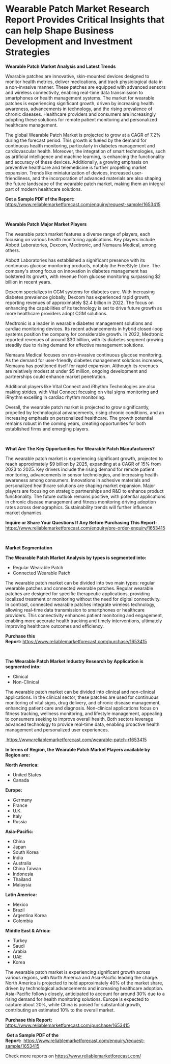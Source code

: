 <p><h1>Wearable Patch Market Research Report Provides Critical Insights that can help Shape Business Development and Investment Strategies</h1></p><p><strong>Wearable Patch Market Analysis and Latest Trends</strong></p>
<p><p>Wearable patches are innovative, skin-mounted devices designed to monitor health metrics, deliver medications, and track physiological data in a non-invasive manner. These patches are equipped with advanced sensors and wireless connectivity, enabling real-time data transmission to smartphones or health management systems. The market for wearable patches is experiencing significant growth, driven by increasing health awareness, advancements in technology, and the rising prevalence of chronic diseases. Healthcare providers and consumers are increasingly adopting these solutions for remote patient monitoring and personalized healthcare management.</p><p>The global Wearable Patch Market is projected to grow at a CAGR of 7.2% during the forecast period. This growth is fueled by the demand for continuous health monitoring, particularly in diabetes management and cardiovascular health. Moreover, the integration of smart technologies, such as artificial intelligence and machine learning, is enhancing the functionality and accuracy of these devices. Additionally, a growing emphasis on preventive healthcare and telemedicine is further propelling market expansion. Trends like miniaturization of devices, increased user-friendliness, and the incorporation of advanced materials are also shaping the future landscape of the wearable patch market, making them an integral part of modern healthcare solutions.</p></p>
<p><strong>Get a Sample PDF of the Report:&nbsp;</strong> <a href="https://www.reliablemarketforecast.com/enquiry/request-sample/1653415?utm_campaign=3174&utm_medium=2&utm_source=Github&utm_content=ia&utm_term=05032025&utm_id=wearable-patch">https://www.reliablemarketforecast.com/enquiry/request-sample/1653415</a></p>
<p>&nbsp;</p>
<p><strong>Wearable Patch Major Market Players</strong></p>
<p><p>The wearable patch market features a diverse range of players, each focusing on various health monitoring applications. Key players include Abbott Laboratories, Dexcom, Medtronic, and Nemaura Medical, among others. </p><p>Abbott Laboratories has established a significant presence with its continuous glucose monitoring products, notably the FreeStyle Libre. The company's strong focus on innovation in diabetes management has bolstered its growth, with revenue from glucose monitoring surpassing $2 billion in recent years.</p><p>Dexcom specializes in CGM systems for diabetes care. With increasing diabetes prevalence globally, Dexcom has experienced rapid growth, reporting revenues of approximately $2.4 billion in 2022. The focus on enhancing the capabilities of its technology is set to drive future growth as more healthcare providers adopt CGM solutions.</p><p>Medtronic is a leader in wearable diabetes management solutions and cardiac monitoring devices. Its recent advancements in hybrid closed-loop systems position the company for considerable growth. In 2022, Medtronic reported revenues of around $30 billion, with its diabetes segment growing steadily due to rising demand for effective management solutions.</p><p>Nemaura Medical focuses on non-invasive continuous glucose monitoring. As the demand for user-friendly diabetes management solutions increases, Nemaura has positioned itself for rapid expansion. Although its revenues are relatively modest at under $5 million, ongoing development and partnerships could enhance market penetration.</p><p>Additional players like Vital Connect and iRhythm Technologies are also making strides, with Vital Connect focusing on vital signs monitoring and iRhythm excelling in cardiac rhythm monitoring.</p><p>Overall, the wearable patch market is projected to grow significantly, propelled by technological advancements, rising chronic conditions, and an increasing emphasis on personalized healthcare. The growth potential remains robust in the coming years, creating opportunities for both established firms and emerging players.</p></p>
<p>&nbsp;</p>
<p><strong>What Are The Key Opportunities For Wearable Patch Manufacturers?</strong></p>
<p><p>The wearable patch market is experiencing significant growth, projected to reach approximately $9 billion by 2025, expanding at a CAGR of 15% from 2023 to 2025. Key drivers include the rising demand for remote patient monitoring, advancements in sensor technologies, and increasing health awareness among consumers. Innovations in adhesive materials and personalized healthcare solutions are shaping market expansion. Major players are focusing on strategic partnerships and R&D to enhance product functionality. The future outlook remains positive, with potential applications in chronic disease management and fitness monitoring driving adoption rates across demographics. Sustainability trends will further influence market dynamics.</p></p>
<p><strong>Inquire or Share Your Questions If Any Before Purchasing This Report:</strong> <a href="https://www.reliablemarketforecast.com/enquiry/pre-order-enquiry/1653415?utm_campaign=3174&utm_medium=2&utm_source=Github&utm_content=ia&utm_term=05032025&utm_id=wearable-patch">https://www.reliablemarketforecast.com/enquiry/pre-order-enquiry/1653415</a></p>
<p>&nbsp;</p>
<p><strong>Market Segmentation</strong></p>
<p><strong>The Wearable Patch Market Analysis by types is segmented into:</strong></p>
<p><ul><li>Regular Wearable Patch</li><li>Connected Wearable Patch</li></ul></p>
<p><p>The wearable patch market can be divided into two main types: regular wearable patches and connected wearable patches. Regular wearable patches are designed for specific therapeutic applications, providing localized treatment or monitoring without the need for digital connectivity. In contrast, connected wearable patches integrate wireless technology, allowing real-time data transmission to smartphones or healthcare providers. This connectivity enhances patient monitoring and engagement, enabling more accurate health tracking and timely interventions, ultimately improving healthcare outcomes and efficiency.</p></p>
<p><strong>Purchase this Report:&nbsp;</strong><a href="https://www.reliablemarketforecast.com/purchase/1653415?utm_campaign=3174&utm_medium=2&utm_source=Github&utm_content=ia&utm_term=05032025&utm_id=wearable-patch">https://www.reliablemarketforecast.com/purchase/1653415</a></p>
<p>&nbsp;</p>
<p><strong>The Wearable Patch Market Industry Research by Application is segmented into:</strong></p>
<p><ul><li>Clinical</li><li>Non-Clinical</li></ul></p>
<p><p>The wearable patch market can be divided into clinical and non-clinical applications. In the clinical sector, these patches are used for continuous monitoring of vital signs, drug delivery, and chronic disease management, enhancing patient care and diagnosis. Non-clinical applications focus on fitness tracking, wellness monitoring, and lifestyle management, appealing to consumers seeking to improve overall health. Both sectors leverage advanced technology to provide real-time data, enabling proactive health management and personalized user experiences.</p></p>
<p><a href="https://www.reliablemarketforecast.com/wearable-patch-r1653415?utm_campaign=3174&utm_medium=2&utm_source=Github&utm_content=ia&utm_term=05032025&utm_id=wearable-patch">&nbsp;https://www.reliablemarketforecast.com/wearable-patch-r1653415</a></p>
<p><strong>In terms of Region, the Wearable Patch Market Players available by Region are:</strong></p>
<p>
    <p> <strong> North America: </strong>
        <ul>
            <li>United States</li>
            <li>Canada</li>
        </ul>
        </p> 
    <p> <strong> Europe: </strong>
        <ul>
            <li>Germany</li>
            <li>France</li>
            <li>U.K.</li>
            <li>Italy</li>
            <li>Russia</li>
        </ul>
        </p> 
    <p> <strong> Asia-Pacific: </strong>
        <ul>
            <li>China</li>
            <li>Japan</li>
            <li>South Korea</li>
            <li>India</li>
            <li>Australia</li>
            <li>China Taiwan</li>
            <li>Indonesia</li>
            <li>Thailand</li>
            <li>Malaysia</li>
        </ul>
        </p> 
    <p> <strong> Latin America: </strong>
        <ul>
            <li>Mexico</li>
            <li>Brazil</li>
            <li>Argentina Korea</li>
            <li>Colombia</li>
        </ul>
        </p> 
    <p> <strong> Middle East & Africa: </strong>
        <ul>
            <li>Turkey</li>
            <li>Saudi</li>
            <li>Arabia</li>
            <li>UAE</li>
            <li>Korea</li>
        </ul>
    </p>
    </p>
<p><p>The wearable patch market is experiencing significant growth across various regions, with North America and Asia-Pacific leading the charge. North America is projected to hold approximately 40% of the market share, driven by technological advancements and increasing healthcare adoption. Asia-Pacific follows closely, anticipated to account for around 30% due to a rising demand for health monitoring solutions. Europe is expected to capture about 20%, while China is poised for substantial growth, contributing an estimated 10% to the overall market.</p></p>
<p><strong>Purchase this Report: </strong><a href="https://www.reliablemarketforecast.com/purchase/1653415?utm_campaign=3174&utm_medium=2&utm_source=Github&utm_content=ia&utm_term=05032025&utm_id=wearable-patch">https://www.reliablemarketforecast.com/purchase/1653415</a></p>
<p>&nbsp;<strong>Get a Sample PDF of the Report:&nbsp;&nbsp;</strong><a href="https://www.reliablemarketforecast.com/enquiry/request-sample/1653415?utm_campaign=3174&utm_medium=2&utm_source=Github&utm_content=ia&utm_term=05032025&utm_id=wearable-patch">https://www.reliablemarketforecast.com/enquiry/request-sample/1653415</a></p>
<p><strong></strong></p>
<p>Check more reports on <a href="https://www.reliablemarketforecast.com/?utm_campaign=3174&utm_medium=2&utm_source=Github&utm_content=ia&utm_term=05032025&utm_id=wearable-patch">https://www.reliablemarketforecast.com/</a></p>